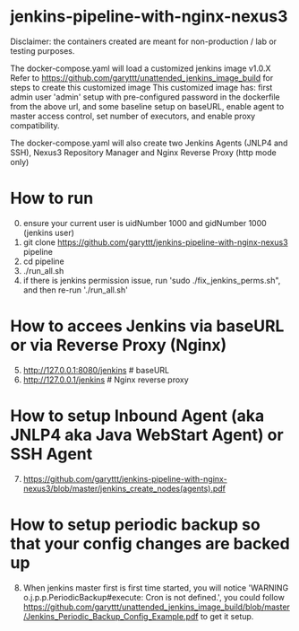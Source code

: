# jenkins-pipeline-with-nginx-nexus3

Disclaimer: the containers created are meant for non-production / lab or testing purposes.

The docker-compose.yaml will load a customized jenkins image v1.0.X
Refer to https://github.com/garyttt/unattended_jenkins_image_build for steps to create this customized image
This customized image has: first admin user 'admin' setup with pre-configured password in the dockerfile from the above url, and some baseline setup on baseURL, enable agent to master access control, set number of executors, and enable proxy compatibility.

The docker-compose.yaml will also create two Jenkins Agents (JNLP4 and SSH), Nexus3 Repository Manager and Nginx Reverse Proxy (http mode only)

# How to run
0. ensure your current user is uidNumber 1000 and gidNumber 1000 (jenkins user)
1. git clone https://github.com/garyttt/jenkins-pipeline-with-nginx-nexus3 pipeline
2. cd pipeline
3. ./run_all.sh
4. if there is jenkins permission issue, run 'sudo ./fix_jenkins_perms.sh", and then re-run './run_all.sh'

# How to accees Jenkins via baseURL or via Reverse Proxy (Nginx)
5. http://127.0.0.1:8080/jenkins # baseURL
6. http://127.0.0.1/jenkins # Nginx reverse proxy

# How to setup Inbound Agent (aka JNLP4 aka Java WebStart Agent) or SSH Agent
7. https://github.com/garyttt/jenkins-pipeline-with-nginx-nexus3/blob/master/jenkins_create_nodes(agents).pdf

# How to setup periodic backup so that your config changes are backed up
8. When jenkins master first is first time started, you will notice 'WARNING o.j.p.p.PeriodicBackup#execute: Cron is not defined.', you could follow https://github.com/garyttt/unattended_jenkins_image_build/blob/master/Jenkins_Periodic_Backup_Config_Example.pdf to get it setup.


